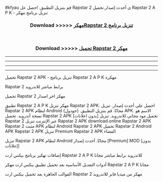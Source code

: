 #kfyau قم بتنزيل التطبيق. احصل عل Rapstar 2  ى أحدث إصدار.تحميل Rapstar 2  A P K - تنزيل برنامج مهكر



<div align="center">
<h3>Download >>>>> <a href="https://ar-sites.web.app/?ar= Rapstar 2 ">مهكرRapstar 2  تنزيل برنامج</a></h3><br>

<h3>Download >>>>> <a href="https://ar-sites.web.app/?ar= Rapstar 2 ">تحميل Rapstar 2  مهكر</a></h3>
</div>


----------------------------------------------------------

----------------------------------------------------------

----------------------------------------------------------

----------------------------------------------------------


تحميل Rapstar 2  APK - تنزيل برنامج Rapstar 2  A P K مهكرة

Rapstar 2  برابط مباشر للاندرويد

تحميل Rapstar 2  مهكر اخر اصدار

تطبيق Rapstar 2  A P K مهكر
تنزيل Rapstar 2  APK. احصل على أحدث إصدار.
تنزيل Rapstar 2  APK لنظام Android مجانًا.
قم بتنزيل التطبيق. {جودول} APK. الاسم هو نسخة أندرويد.
تحميل Rapstar 2  APK [بدون اعلانات]
تحميل مود مجاني للاندرويد.
تنزيل Rapstar 2  عبر الإنترنت
تنزيل Rapstar 2  APK
download.online Rapstar 2  APK
Rapstar 2  مثبت APK لنظام Android
Rapstar 2  APK
تحميل Rapstar 2  Android APK
Rapstar 2  APK تنزيل Premium
Rapstar 2  APK الفضاء

تنزيل Rapstar 2  APK لنظام Android مجانًا. أحدث إصدار [Premium] MOD [بدون إعلانات]

إضافات تهكير برنامج بيكس ارت Rapstar 2  A P K للاندرويد برابط مباشر مجانا

أدوات التعديل الأساسية بعد تحميل تطبيق بيكس ارت مهكر Rapstar 2  A P K مجانا

القوالب الجاهزة بعد تحميل بيكس ارت Rapstar 2  مهكر من ميديا فاير للاندرويد



